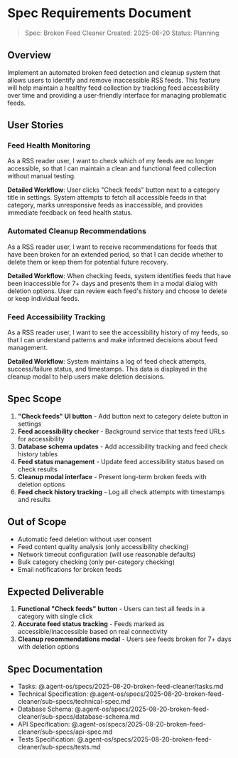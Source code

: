 # Spec Requirements Document

> Spec: Broken Feed Cleaner
> Created: 2025-08-20
> Status: Planning

## Overview

Implement an automated broken feed detection and cleanup system that allows users to identify and remove inaccessible RSS feeds. This feature will help maintain a healthy feed collection by tracking feed accessibility over time and providing a user-friendly interface for managing problematic feeds.

## User Stories

### Feed Health Monitoring

As a RSS reader user, I want to check which of my feeds are no longer accessible, so that I can maintain a clean and functional feed collection without manual testing.

**Detailed Workflow**: User clicks "Check feeds" button next to a category title in settings. System attempts to fetch all accessible feeds in that category, marks unresponsive feeds as inaccessible, and provides immediate feedback on feed health status.

### Automated Cleanup Recommendations

As a RSS reader user, I want to receive recommendations for feeds that have been broken for an extended period, so that I can decide whether to delete them or keep them for potential future recovery.

**Detailed Workflow**: When checking feeds, system identifies feeds that have been inaccessible for 7+ days and presents them in a modal dialog with deletion options. User can review each feed's history and choose to delete or keep individual feeds.

### Feed Accessibility Tracking

As a RSS reader user, I want to see the accessibility history of my feeds, so that I can understand patterns and make informed decisions about feed management.

**Detailed Workflow**: System maintains a log of feed check attempts, success/failure status, and timestamps. This data is displayed in the cleanup modal to help users make deletion decisions.

## Spec Scope

1. **"Check feeds" UI button** - Add button next to category delete button in settings
2. **Feed accessibility checker** - Background service that tests feed URLs for accessibility
3. **Database schema updates** - Add accessibility tracking and feed check history tables
4. **Feed status management** - Update feed accessibility status based on check results
5. **Cleanup modal interface** - Present long-term broken feeds with deletion options
6. **Feed check history tracking** - Log all check attempts with timestamps and results

## Out of Scope

- Automatic feed deletion without user consent
- Feed content quality analysis (only accessibility checking)
- Network timeout configuration (will use reasonable defaults)
- Bulk category checking (only per-category checking)
- Email notifications for broken feeds

## Expected Deliverable

1. **Functional "Check feeds" button** - Users can test all feeds in a category with single click
2. **Accurate feed status tracking** - Feeds marked as accessible/inaccessible based on real connectivity
3. **Cleanup recommendations modal** - Users see feeds broken for 7+ days with deletion options

## Spec Documentation

- Tasks: @.agent-os/specs/2025-08-20-broken-feed-cleaner/tasks.md
- Technical Specification: @.agent-os/specs/2025-08-20-broken-feed-cleaner/sub-specs/technical-spec.md
- Database Schema: @.agent-os/specs/2025-08-20-broken-feed-cleaner/sub-specs/database-schema.md
- API Specification: @.agent-os/specs/2025-08-20-broken-feed-cleaner/sub-specs/api-spec.md
- Tests Specification: @.agent-os/specs/2025-08-20-broken-feed-cleaner/sub-specs/tests.md